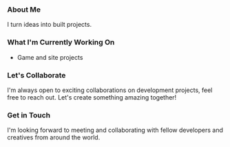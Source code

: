 <!-- Hey there! Welcome to my GitHub profile -->

### About Me

I turn ideas into built projects. 

### What I'm Currently Working On

- Game and site projects

### Let's Collaborate

I'm always open to exciting collaborations on development projects, feel free to reach out. Let's create something amazing together!

### Get in Touch

I'm looking forward to meeting and collaborating with fellow developers and creatives from around the world.


